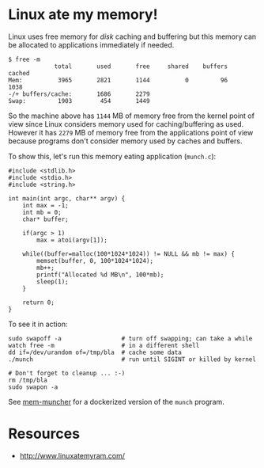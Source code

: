 Linux ate my memory!
====================

Linux uses free memory for *disk* caching and buffering but this memory can be
allocated to applications immediately if needed.

    $ free -m
                 total       used       free     shared    buffers     cached
    Mem:          3965       2821       1144          0         96       1038
    -/+ buffers/cache:       1686       2279
    Swap:         1903        454       1449

So the machine above has `1144` MB of memory free from the kernel point of view
since Linux considers memory used for caching/buffering as used. However it has `2279` MB
of memory free from the applications point of view because programs don't
consider memory used by caches and buffers.

To show this, let's run this memory eating application (`munch.c`):

    #include <stdlib.h>
    #include <stdio.h>
    #include <string.h>
    
    int main(int argc, char** argv) {
        int max = -1;
        int mb = 0;
        char* buffer;
    
        if(argc > 1)
            max = atoi(argv[1]);
    
        while((buffer=malloc(100*1024*1024)) != NULL && mb != max) {
            memset(buffer, 0, 100*1024*1024);
            mb++;
            printf("Allocated %d MB\n", 100*mb);
            sleep(1);
        }
    
        return 0;
    }

To see it in action:

    sudo swapoff -a                 # turn off swapping; can take a while
    watch free -m                   # in a different shell
    dd if=/dev/urandom of=/tmp/bla  # cache some data
    ./munch                         # run until SIGINT or killed by kernel
    
    # Don't forget to cleanup ... :-)
    rm /tmp/bla
    sudo swapon -a

See [mem-muncher](https://github.com/jreisinger/mem-muncher) for a dockerized version of the `munch` program.

Resources
=========

* http://www.linuxatemyram.com/

